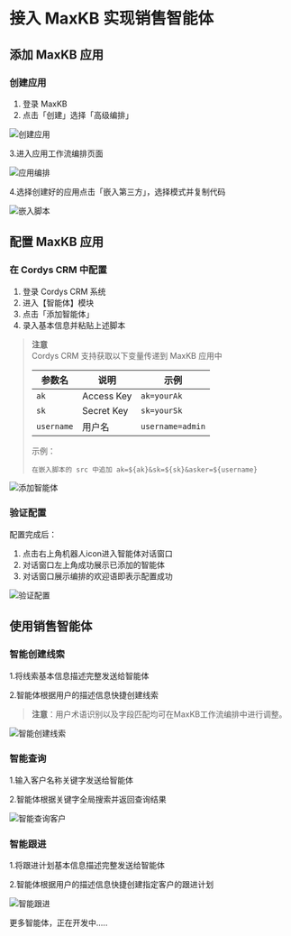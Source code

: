 # 接入 MaxKB 实现销售智能体

## 添加 MaxKB 应用

### 创建应用

1. 登录 MaxKB
2. 点击「创建」选择「高级编排」

![创建应用](../img/user_manual/maxkb-add.png)

3.进入应用工作流编排页面

![应用编排](../img/mcp/agent_mcp.png)

4.选择创建好的应用点击「嵌入第三方」，选择模式并复制代码

![嵌入脚本](../img/user_manual/maxkb-script.png)

## 配置 MaxKB 应用

### 在 Cordys CRM 中配置

1. 登录 Cordys CRM 系统
2. 进入【智能体】模块
3. 点击「添加智能体」
4. 录入基本信息并粘贴上述脚本

> **注意**  
> Cordys CRM 支持获取以下变量传递到 MaxKB 应用中
>
> | 参数名    | 说明           | 示例                  |
> |-----------|----------------|-----------------------|
> | `ak`      | Access Key     | `ak=yourAk`           |
> | `sk`      | Secret Key     | `sk=yourSk`           |
> | `username`| 用户名         | `username=admin`      |
>
> 示例：
> ```
> 在嵌入脚本的 src 中追加 ak=${ak}&sk=${sk}&asker=${username}
> ```

![添加智能体](../img/user_manual/agent-add.png)

### 验证配置

配置完成后：

1. 点击右上角机器人icon进入智能体对话窗口
2. 对话窗口左上角成功展示已添加的智能体
3. 对话窗口展示编排的欢迎语即表示配置成功

![验证配置](../img/user_manual/agent-welcome.png)

## 使用销售智能体

### 智能创建线索

1.将线索基本信息描述完整发送给智能体

2.智能体根据用户的描述信息快捷创建线索

> **注意**：用户术语识别以及字段匹配均可在MaxKB工作流编排中进行调整。

![智能创建线索](../img/user_manual/agent-Create-lead.png)

### 智能查询

1.输入客户名称关键字发送给智能体

2.智能体根据关键字全局搜索并返回查询结果

![智能查询客户](../img/user_manual/agent-query-customer.png)

### 智能跟进

1.将跟进计划基本信息描述完整发送给智能体

2.智能体根据用户的描述信息快捷创建指定客户的跟进计划

![智能跟进](../img/user_manual/agent-follow-up.png)

更多智能体，正在开发中.....

